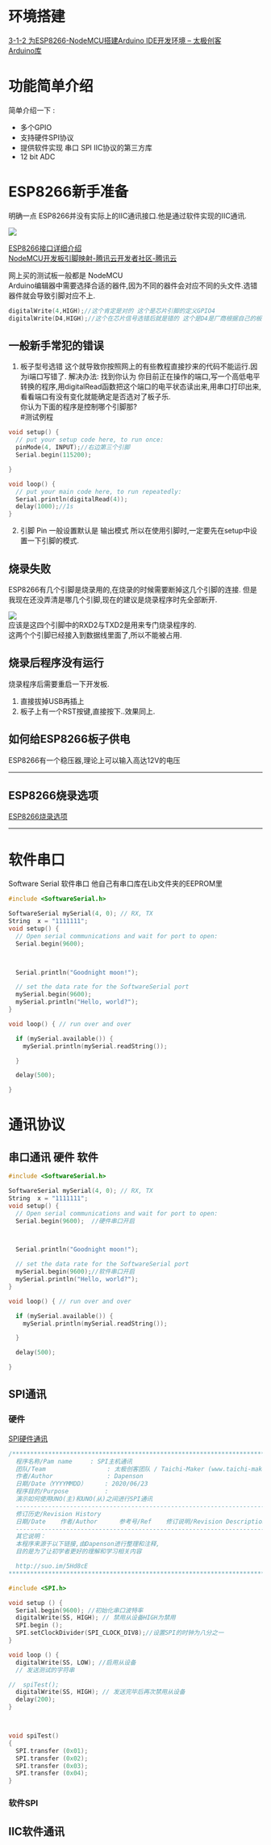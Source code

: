 # 环境搭建
[3-1-2 为ESP8266-NodeMCU搭建Arduino IDE开发环境 – 太极创客](http://www.taichi-maker.com/homepage/esp8266-nodemcu-iot/iot-c/nodemcu-arduino-ide/)   
[Arduino库](http://www.taichi-maker.com/homepage/arduino-coding-index/)    
# 功能简单介绍
简单介绍一下 :

-   多个GPIO
-   支持硬件SPI协议
-   提供软件实现 串口 SPI IIC协议的第三方库
- 12 bit ADC


# ESP8266新手准备
明确一点 ESP8266并没有实际上的IIC通讯接口.他是通过软件实现的IIC通讯.    

![](assets/Pasted%20image%2020240106163129.png)    


[ESP8266接口详细介绍](assets/Pasted%20image%2020240106163323.png)    
[NodeMCU开发板引脚映射-腾讯云开发者社区-腾讯云](https://cloud.tencent.com/developer/article/1813149)   

网上买的测试板一般都是 NodeMCU     
Arduino编辑器中需要选择合适的器件,因为不同的器件会对应不同的头文件.选错器件就会导致引脚对应不上.

~~~c
digitalWrite(4,HIGH);//这个肯定是对的 这个是芯片引脚的定义GPIO4
digitalWrite(D4,HIGH);//这个在芯片信号选错后就是错的 这个是D4是厂商根据自己的板子信号写在库文件中的,板子选错就会导致库文件选错.
~~~

## 一般新手常犯的错误
1. 板子型号选错
这个就导致你按照网上的有些教程直接抄来的代码不能运行.因为i端口写错了.
解决办法: 找到你认为 你目前正在操作的端口,写一个高低电平转换的程序,用digitalRead函数把这个端口的电平状态读出来,用串口打印出来,看看端口有没有变化就能确定是否选对了板子乐.   
你认为下面的程序是控制哪个引脚那?    
#测试例程  

~~~c
void setup() {
  // put your setup code here, to run once:
  pinMode(4, INPUT);//右边第三个引脚
  Serial.begin(115200);

}

void loop() {
  // put your main code here, to run repeatedly:
  Serial.println(digitalRead(4));
  delay(1000);//1s
}
~~~

2. 引脚 Pin 一般设置默认是 输出模式 
所以在使用引脚时,一定要先在setup中设置一下引脚的模式.

## 烧录失败
ESP8266有几个引脚是烧录用的,在烧录的时候需要断掉这几个引脚的连接.
但是我现在还没弄清是哪几个引脚,现在的建议是烧录程序时先全部断开.    

![](assets/截图_20240107193731.png)    
应该是这四个引脚中的RXD2与TXD2是用来专门烧录程序的.    
这两个个引脚已经接入到数据线里面了,所以不能被占用.

## 烧录后程序没有运行
烧录程序后需要重启一下开发板.
1. 直接拔掉USB再插上
2. 板子上有一个RST按键,直接按下..效果同上.

## 如何给ESP8266板子供电
ESP8266有一个稳压器,理论上可以输入高达12V的电压  
___
## ESP8266烧录选项
[ESP8266烧录选项](assets/截图_20240106213251.png)      

___

# 软件串口
Software Serial 软件串口
他自己有串口库在Lib文件夹的EEPROM里
```c++
#include <SoftwareSerial.h>

SoftwareSerial mySerial(4, 0); // RX, TX
String  x = "1111111";
void setup() {
  // Open serial communications and wait for port to open:
  Serial.begin(9600);



  Serial.println("Goodnight moon!");

  // set the data rate for the SoftwareSerial port
  mySerial.begin(9600);
  mySerial.println("Hello, world?");
}

void loop() { // run over and over

  if (mySerial.available()) {
    mySerial.println(mySerial.readString());

  }

  delay(500);

}
```

# 通讯协议

## 串口通讯 硬件 软件

```c++
#include <SoftwareSerial.h>

SoftwareSerial mySerial(4, 0); // RX, TX
String  x = "1111111";
void setup() {
  // Open serial communications and wait for port to open:
  Serial.begin(9600);  //硬件串口开启



  Serial.println("Goodnight moon!");

  // set the data rate for the SoftwareSerial port
  mySerial.begin(9600);//软件串口开启
  mySerial.println("Hello, world?");
}

void loop() { // run over and over

  if (mySerial.available()) {
    mySerial.println(mySerial.readString());

  }

  delay(500);

}
```

## SPI通讯
### 硬件
[SPI硬件通讯](https://blog.csdn.net/solar_Lan/article/details/79249153)      
~~~c
/**********************************************************************
  程序名称/Pam name     : SPI主机通讯
  团队/Team                 : 太极创客团队 / Taichi-Maker (www.taichi-maker.com)
  作者/Author               : Dapenson
  日期/Date（YYYYMMDD）     : 2020/06/23
  程序目的/Purpose          :
  演示如何使用UNO(主)和UNO(从)之间进行SPI通讯
  -----------------------------------------------------------------------
  修订历史/Revision History
  日期/Date    作者/Author      参考号/Ref    修订说明/Revision Description
  -----------------------------------------------------------------------
  其它说明：
  本程序来源于以下链接,由Dapenson进行整理和注释,
  目的是为了让初学者更好的理解和学习相关内容

  http://suo.im/5Hd8cE
***********************************************************************/

#include <SPI.h>

void setup () {
  Serial.begin(9600); //初始化串口波特率
  digitalWrite(SS, HIGH); // 禁用从设备HIGH为禁用
  SPI.begin ();
  SPI.setClockDivider(SPI_CLOCK_DIV8);//设置SPI的时钟为八分之一
}

void loop () {
  digitalWrite(SS, LOW); //启用从设备
  // 发送测试的字符串

//  spiTest();
  digitalWrite(SS, HIGH); // 发送完毕后再次禁用从设备
  delay(200);
}



void spiTest()
{
  SPI.transfer (0x01);
  SPI.transfer (0x02);
  SPI.transfer (0x03);
  SPI.transfer (0x04);
}
~~~
### 软件SPI



## IIC软件通讯

